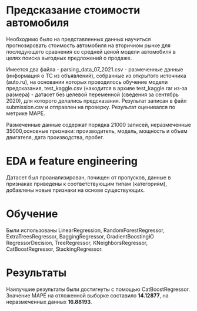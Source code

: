# **Предсказание стоимости автомобиля**

Необходимо было на представленных данных научиться прогнозировать стоимость автомобиля на вторичном рынке для последующего сравнения со средней ценой модели автомобиля в целях поиска выгодных предложений о продаже.

Имеется два файла - parsing_data_07_2021.csv - размеченные данные (информация о ТС из объявлений), собранные из открытого источника (auto.ru), на основании которых проводилось обучение модели предсказания, test_kaggle.csv (находится в архиве test_kaggle.rar из-за размера) - датасет без целевой переменной (сведения за сентябрь 2020), для которого делались предсказания. Результат записан в файл submission.csv и отправлен на проверку. Результат оценивался по метрике MAPE.

Размеченные данные содержат порядка 21000 записей, неразмеченные 35000,основные признаки: производитель, модель, мощность и объем двигателя, дата производства, пробег.


# EDA и feature engineering

Датасет был проанализирован, почищен от пропусков, данные в признаках приведены к соответствующим типам (категориям), добавлены новые признаки на основе существующих.

# Обучение

Были использованы LinearRegression, RandomForestRegressor, ExtraTreesRegressor, BaggingRegressor, GradientBoostingЮ RegressorDecision, TreeRegressor, KNeighborsRegressor, CatBoostRegressor, StackingRegressor.

# Результаты

Наилучшие результаты были достигнуты с помощью CatBoostRegressor. Значение MAPE на отложенной выборке составило **14.12877**, на неразмеченных данных **16.88193**.
